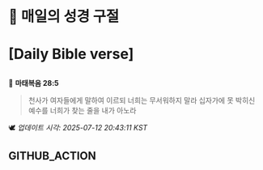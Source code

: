 # 🙏 매일의 성경 구절
# [Daily Bible verse]
##
<!-- START_BIBLE_VERSE -->
📖 **마태복음 28:5**
> 천사가 여자들에게 말하여 이르되 너희는 무서워하지 말라 십자가에 못 박히신 예수를 너희가 찾는 줄을 내가 아노라

🕊️ _업데이트 시각: 2025-07-12 20:43:11 KST_
  <!-- END_BIBLE_VERSE -->
## GITHUB_ACTION
